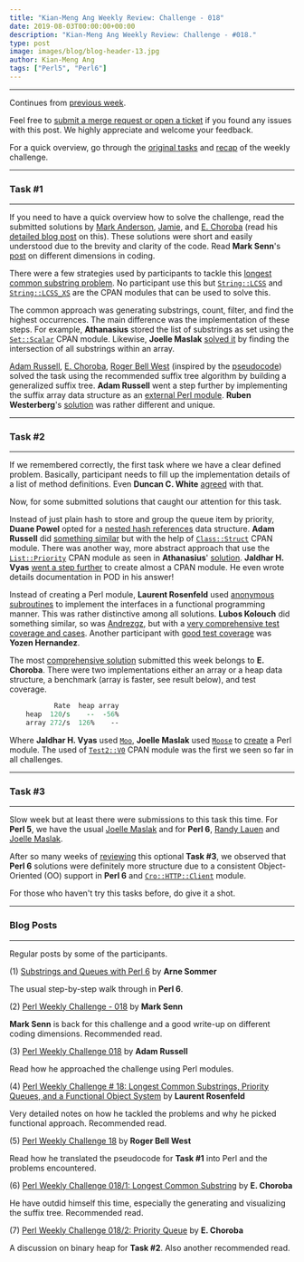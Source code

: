 ```yaml
---
title: "Kian-Meng Ang Weekly Review: Challenge - 018"
date: 2019-08-03T00:00:00+00:00
description: "Kian-Meng Ang Weekly Review: Challenge - #018."
type: post
image: images/blog/blog-header-13.jpg
author: Kian-Meng Ang
tags: ["Perl5", "Perl6"]
---
```

***
Continues from [previous week](/blog/review-challenge-017/).

Feel free to [submit a merge request or open a ticket](https://github.com/manwar/perlweeklychallenge) if you found any issues with this post. We highly appreciate and welcome your feedback.

For a quick overview, go through the [original tasks](/blog/perl-weekly-challenge-018/) and [recap](/blog/recap-challenge-018/) of the weekly challenge.

***
### Task #1
***

If you need to have a quick overview how to solve the challenge, read the submitted solutions by [Mark Anderson](https://github.com/manwar/perlweeklychallenge-club/blob/master/challenge-018/mark-anderson/perl5/ch-1.pl), [Jamie](https://github.com/manwar/perlweeklychallenge-club/blob/master/challenge-018/jaime/perl5/ch-1.pl), and [E. Choroba](https://github.com/manwar/perlweeklychallenge-club/blob/master/challenge-018/e-choroba/perl5/ch-1.pl) (read his [detailed blog post](http://blogs.perl.org/users/e_choroba/2019/07/perl-weekly-challenge-0181-longest-common-substring.html) on this). These solutions were short and easily understood due to the brevity and clarity of the code. Read **Mark Senn**'s [post](https://engineering.purdue.edu/~mark/pwc-018.pdf) on different dimensions in coding.

There were a few strategies used by participants to tackle this [longest common substring problem](https://en.wikipedia.org/wiki/Longest_common_substring_problem). No participant use this but [`String::LCSS`](https://metacpan.org/pod/String::LCSS) and [`String::LCSS_XS`](https://metacpan.org/pod/String::LCSS_XS) are the CPAN modules that can be used to solve this.

The common approach was generating substrings, count, filter, and find the highest occurrences. The main difference was the implementation of these steps. For example, **Athanasius** stored the list of substrings as set using the [`Set::Scalar`](https://metacpan.org/pod/Set::Scalar) CPAN module. Likewise, **Joelle Maslak** [solved it](https://github.com/manwar/perlweeklychallenge-club/blob/master/challenge-018/joelle-maslak/perl5/ch-1.pl) by finding the intersection of all substrings within an array.

[Adam Russell](https://github.com/manwar/perlweeklychallenge-club/blob/master/challenge-018/adam-russell/perl5/ch-1.pl), [E. Choroba](https://github.com/manwar/perlweeklychallenge-club/blob/master/challenge-018/e-choroba/perl5/ch-1a.pl), [Roger Bell West](https://github.com/manwar/perlweeklychallenge-club/blob/master/challenge-018/roger-bell-west/perl5/ch-1.pl) (inspired by the [pseudocode](https://en.wikipedia.org/wiki/Longest_common_substring_problem)) solved the task using the recommended suffix tree algorithm by building a generalized suffix tree. **Adam Russell** went a step further by implementing the suffix array data structure as an [external Perl module](https://github.com/manwar/perlweeklychallenge-club/blob/master/challenge-018/adam-russell/perl5/SuffixArray.pm). **Ruben Westerberg**'s [solution](https://github.com/manwar/perlweeklychallenge-club/blob/master/challenge-018/ruben-westerberg/perl5/ch-1.pl) was rather different and unique.

***
### Task #2
***

If we remembered correctly, the first task where we have a clear defined problem. Basically, participant needs to fill up the implementation details of a list of method definitions. Even **Duncan C. White** [agreed](https://github.com/manwar/perlweeklychallenge-club/blob/master/challenge-018/duncan-c-white/perl5/ch-2.pl) with that.

Now, for some submitted solutions that caught our attention for this task.

Instead of just plain hash to store and group the queue item by priority, **Duane Powel** opted for a [nested hash references](https://github.com/manwar/perlweeklychallenge-club/blob/master/challenge-018/duane-powell/perl5/ch-2.pl) data structure. **Adam Russell** did [something similar](https://github.com/manwar/perlweeklychallenge-club/blob/master/challenge-018/adam-russell/perl5/PriorityQueue.pm) but with the help of [`Class::Struct`](https://metacpan.org/pod/Class::Struct) CPAN module. There was another way, more abstract approach that use the [`List::Priority`](https://metacpan.org/pod/List::Priority) CPAN module as seen in **Athanasius**' [solution](https://github.com/manwar/perlweeklychallenge-club/blob/master/challenge-018/athanasius/perl5/MyPriorityQueue.pm). **Jaldhar H. Vyas** [went a step further](https://github.com/manwar/perlweeklychallenge-club/blob/master/challenge-018/jaldhar-h-vyas/perl5/ch-2.pl) to create almost a CPAN module. He even wrote details documentation in POD in his answer!

Instead of creating a Perl module, **Laurent Rosenfeld** used [anonymous subroutines](https://github.com/manwar/perlweeklychallenge-club/blob/master/challenge-018/laurent-rosenfeld/perl5/ch-2.pl) to implement the interfaces in a functional programming manner. This was rather distinctive among all solutions. **Lubos Kolouch** did something similar, so was [Andrezgz](https://github.com/manwar/perlweeklychallenge-club/blob/master/challenge-018/andrezgz/perl5/ch-2.pl), but with a [very comprehensive test coverage and cases](https://github.com/manwar/perlweeklychallenge-club/blob/master/challenge-018/lubos-kolouch/perl5/ch-2.pl). Another participant with [good test coverage](https://github.com/manwar/perlweeklychallenge-club/blob/master/challenge-018/yozen-hernandez/perl5/ch-2.pl) was **Yozen Hernandez**.

The most [comprehensive solution](https://github.com/manwar/perlweeklychallenge-club/blob/master/challenge-018/e-choroba/perl5/ch-2.pl) submitted this week belongs to **E. Choroba**. There were two implementations either an array or a heap data structure, a benchmark (array is faster, see result below), and test coverage.

```perl
           Rate  heap array
    heap  120/s    --  -56%
    array 272/s  126%    --
```

Where **Jaldhar H. Vyas** used [`Moo`](https://metacpan.org/pod/Moo), **Joelle Maslak** used [`Moose`](https://metacpan.org/pod/Moose) to [create](https://github.com/manwar/perlweeklychallenge-club/blob/master/challenge-018/joelle-maslak/perl5/lib/PriorityQueue.pm) a Perl module. The used of [`Test2::V0`](https://metacpan.org/pod/Test2::V0) CPAN module was the first we seen so far in all challenges.


***
### Task #3
***

Slow week but at least there were submissions to this task this time. For **Perl 5**, we have the usual [Joelle Maslak](https://github.com/manwar/perlweeklychallenge-club/blob/master/challenge-018/joelle-maslak/perl5/ch-3.pl) and for **Perl 6**, [Randy Lauen](https://github.com/manwar/perlweeklychallenge-club/blob/master/challenge-018/randy-lauen/perl6/ch-3.p6) and [Joelle Maslak](https://github.com/manwar/perlweeklychallenge-club/blob/master/challenge-018/joelle-maslak/perl6/ch-3.p6).

After so many weeks of [reviewing](https://perlweeklychallenge.org/blog/the-optional-api-task/) this optional **Task #3**, we observed that **Perl 6** solutions were definitely more structure due to a consistent Object-Oriented (OO) support in **Perl 6** and [`Cro::HTTP::Client`](https://cro.services/docs/reference/cro-http-client) module.

For those who haven't try this tasks before, do give it a shot.

***
### Blog Posts
***

Regular posts by some of the participants.

(1) [Substrings and Queues with Perl 6](https://perl6.eu/substring-queues.html) by **Arne Sommer**

The usual step-by-step walk through in **Perl 6**.

(2) [Perl Weekly Challenge - 018](https://engineering.purdue.edu/~mark/pwc-018.pdf) by **Mark Senn**

**Mark Senn** is back for this challenge and a good write-up on different coding dimensions. Recommended read.

(3) [Perl Weekly Challenge 018](https://adamcrussell.livejournal.com/6109.html) by **Adam Russell**

Read how he approached the challenge using Perl modules.

(4) [Perl Weekly Challenge # 18: Longest Common Substrings, Priority Queues, and a Functional Object System](http://blogs.perl.org/users/laurent_r/2019/07/perl-weekly-challenge-18-longest-common-substrings-priority-queues-and-a-functional-object-system.html) by **Laurent Rosenfeld**

Very detailed notes on how he tackled the problems and why he picked functional approach. Recommended read.

(5) [Perl Weekly Challenge 18](https://blog.firedrake.org/archive/2019/07/Perl_Weekly_Challenge_18.html) by **Roger Bell West**

Read how he translated the pseudocode for **Task #1** into Perl and the problems encountered.

(6) [Perl Weekly Challenge 018/1: Longest Common Substring](http://blogs.perl.org/users/e_choroba/2019/07/perl-weekly-challenge-0181-longest-common-substring.html) by **E. Choroba**

He have outdid himself this time, especially the generating and visualizing the suffix tree. Recommended read.

(7) [Perl Weekly Challenge 018/2: Priority Queue](http://blogs.perl.org/users/e_choroba/2019/07/perl-weekly-challenge-0182-priority-queue.html) by **E. Choroba**

A discussion on binary heap for **Task #2**. Also another recommended read.
